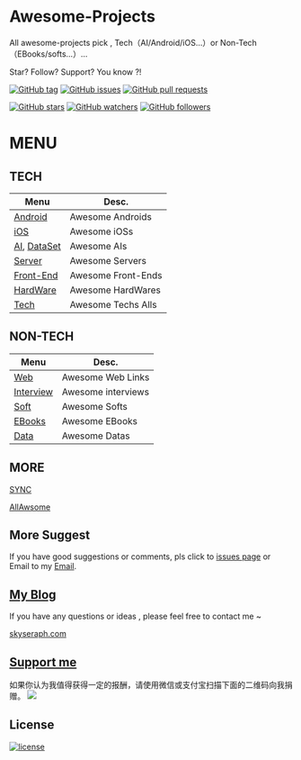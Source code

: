 # Awesome-Projects
All awesome-projects pick , Tech（AI/Android/iOS...）or Non-Tech（EBooks/softs...）...

Star? Follow? Support?  You know ?!


[![GitHub tag](https://img.shields.io/github/tag/skyseraph/awesome-projects.svg)](https://github.com/skyseraph/awesome-projects/releases)
[![GitHub issues](https://img.shields.io/github/issues/skyseraph/awesome-projects.svg)](https://github.com/skyseraph/awesome-projects/issues)
[![GitHub pull requests](https://img.shields.io/github/issues-pr/skyseraph/awesome-projects.svg)](https://github.com/skyseraph/awesome-projects/pulls)

[![GitHub stars](https://img.shields.io/github/stars/skyseraph/awesome-projects.svg?style=social&label=Star)](https://github.com/skyseraph/awesome-projects)
[![GitHub watchers](https://img.shields.io/github/watchers/skyseraph/awesome-projects.svg?style=social&label=Watch)](https://github.com/skyseraph/awesome-projects)
[![GitHub followers](https://img.shields.io/github/followers/skyseraph.svg?style=social&label=Follow)](https://github.com/skyseraph/awesome-projects) 

# MENU

## TECH

|			Menu					|		Desc.				|
|----------------------------	|-----------------------|
|	[Android](doc/android.md)	|	Awesome Androids	|
|	[iOS](doc/ios.md)			|	Awesome iOSs		|
|	[AI](doc/ai.md), [DataSet](doc/ai_dataset.md)		|	Awesome AIs			|
|	[Server](doc/service.md) |	Awesome Servers			|
|	[Front-End](doc/front_end.md)	|	Awesome Front-Ends		|
|	[HardWare](doc/hardWare.md)|	Awesome HardWares	|
|	[Tech](doc/tech_all.md)|	Awesome Techs Alls	|


## NON-TECH
|			Menu					|		Desc.				|
|----------------------------	|-----------------------|
|	[Web](doc/weblink.md)	|	Awesome Web Links 			|
|	[Interview](doc/interview.md)	|	Awesome interviews 			|
|	[Soft](doc/soft.md)|	Awesome Softs	|
|	[EBooks](doc/ebooks.md)|	Awesome EBooks	|
|	[Data](doc/data.md)|	Awesome Datas	|

## MORE

[SYNC](http://skyseraph.com/2017/10/01/Tools/AwesomeProjects/)

[AllAwsome](https://github.com/AllAwsome)   

## More Suggest

If you have good suggestions or comments, pls click to [issues page](https://github.com/skyseraph/awesome-projects/issues) or Email to my [Email](mailto:skyseraph00@126.com). 


## [My Blog](http://www.skyseraph.com )

If you have any questions or ideas , please feel free to contact me ~

[skyseraph.com](http://www.skyseraph.com) 


[Support me](http://www.skyseraph.com)
-------
如果你认为我值得获得一定的报酬，请使用微信或支付宝扫描下面的二维码向我捐赠。
![](http://7xo4q8.com1.z0.glb.clouddn.com/skyseraph/2016/wx_zfb.jpg "")



License
-------

[![license](https://img.shields.io/badge/License-GPLv3-blue.svg?style=flat-square)](https://github.com/skyseraph/awesome-projects/blob/master/LICENSE)
